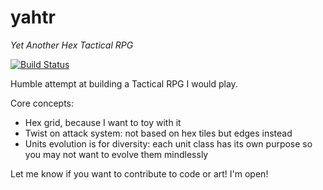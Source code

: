 # yahtr
_Yet Another Hex Tactical RPG_

[![Build Status](https://travis-ci.org/fp12/yahtr.svg?branch=master)](https://travis-ci.org/fp12/yahtr)


Humble attempt at building a Tactical RPG I would play.

Core concepts:
* Hex grid, because I want to toy with it
* Twist on attack system: not based on hex tiles but edges instead
* Units evolution is for diversity: each unit class has its own purpose so you may not want to evolve them mindlessly

Let me know if you want to contribute to code or art! I'm open!
